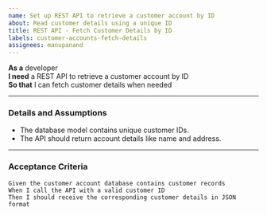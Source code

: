 ```yaml
---
name: Set up REST API to retrieve a customer account by ID
about: Read customer details using a unique ID
title: REST API - Fetch Customer Details by ID
labels: customer-accounts-fetch-details
assignees: manupanand
---
```


**As a** developer  
**I need** a REST API to retrieve a customer account by ID  
**So that** I can fetch customer details when needed  

---

### Details and Assumptions
- The database model contains unique customer IDs.  
- The API should return account details like name and address.  

---

### Acceptance Criteria  

```gherkin
Given the customer account database contains customer records  
When I call the API with a valid customer ID  
Then I should receive the corresponding customer details in JSON format  
